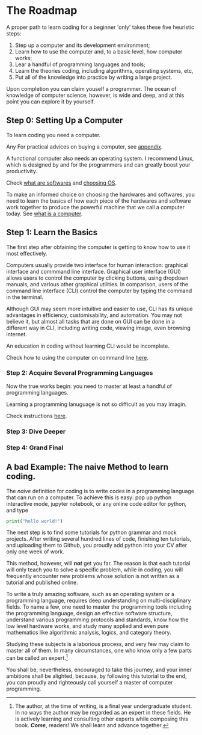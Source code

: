 # The Roadmap

A proper path to learn coding for a beginner 'only' takes these five heuristic steps: 

1. Step up a computer and its development environment;
1. Learn how to use the computer and, to a basic level, how computer works;
1. Lear a handful of programming languages and tools;
1. Learn the theories coding, including algorithms, operating systems, etc,
1. Put all of the knowledge into practice by writing a large project.

Upon completion you can claim youself a programmer. 
The ocean of knowledge of computer science, however, is wide and deep, and at this point you can explore it by yourself.


## Step 0: Setting Up a Computer

To learn coding you need a computer.

Any For practical advices on buying a computer, see [appendix](../appendix/advice_on_buying_a_computer.md).

A functional computer also needs an operating system.
I recommend Linux, which is designed by and for the programmers and can greatly boost your productivity.

Check [what are softwares](../what_is_computer/software.md) and
[choosing OS](../what_is_computer/choosing_os.md).

To make an informed choice on choosing the hardwares and softwares, you need to learn the basics of how each piece of the hardwares and software work together to produce the powerful machine that we call a computer today.
See [what is a computer](../what_is_computer/summary.md).

## Step 1: Learn the Basics

The first step after obtaining the computer is getting to know how to use it most effectively.

Computers usually provide two interface for human interaction: graphical interface and commmand line interface. 
Graphical user interface (GUI) allows users to control the computer by clicking buttons, using dropdown manuals, and various other graphical utilities. 
In comparison, users of the command line interface (CLI) control the computer by typing the command in the terminal.

Although GUI may seem more intuitive and easier to use, CLI has its unique advantages in efficiency, customisability, and automation.
You may not believe it, but almost all tasks that are done on GUI can be done in a different way in CLI, including writing code, viewing image, even browsing internet.

An education in coding without learning CLI would be incomplete.

Check how to using the computer on command line [here](../let_there_be_linux/linux_on_command_line.md).

### Step 2: Acquire Several Programming Languages

Now the true works begin: you need to master at least a handful of programming languages.

Learning a programming lanuguage is not so difficult as you may imagin.

Check instructions [here](../lets_write_code/chapter_summary.md).

### Step 3: Dive Deeper

### Step 4: Grand Final

## A bad Example: The naive Method to learn coding.

The _naive_ definition for coding is to write codes in a programming language that can run on a computer.
To achieve this is easy: pop up python interactive mode, jupyter notebook, or any online code editor for python, and type 

```python
print("hello world!")
```

The next step is to find some tutorials for python grammar and mock projects. 
After writing several hundred lines of code, finishing ten tutorials, and uploading them to Github, you proudly add python into your CV after only one week of work.

This method, however, will *__not__* get you far. 
The reason is that each tutorial will only teach you to solve a specific problem, while in coding, you will frequently encounter new problems whose solution is not written as a tutorial and published online.

To write a truly amazing software, such as an operating system or a programming language, requires deep understanding on multi-disciplinary fields.
To name a few, one need to master the programming tools including the programming language, design an effective software structure, understand various programming protocols and standards, know how the low level hardware works, and study many applied and even pure mathematics like algorithmic analysis, logics, and category theory.

Studying these subjects is a laborious process, and very few may claim to master all of them. 
In many circumstances, one who know only a few parts can be called an expert.[^disclaimer]

You shall be, nevertheless, encouraged to take this journey, and your inner ambitions shall be alighted, because, by following this tutorial to the end, you can proudly and righteously call yourself a master of computer programming.


[^disclaimer]: The author, at the time of writing, is a final year undergraduate student. 
In no ways the author may be regarded as an expert in these fields. 
He is actively learning and consulting other experts while composing this book.
*__Come__*, readers! We shall learn and advance together.
